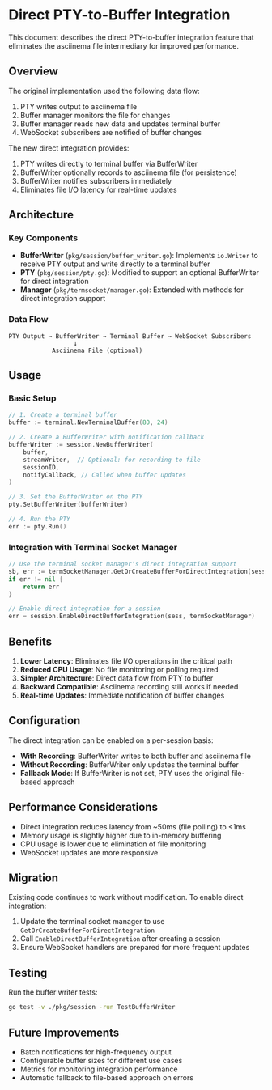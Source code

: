 # Direct PTY-to-Buffer Integration

This document describes the direct PTY-to-buffer integration feature that eliminates the asciinema file intermediary for improved performance.

## Overview

The original implementation used the following data flow:
1. PTY writes output to asciinema file
2. Buffer manager monitors the file for changes
3. Buffer manager reads new data and updates terminal buffer
4. WebSocket subscribers are notified of buffer changes

The new direct integration provides:
1. PTY writes directly to terminal buffer via BufferWriter
2. BufferWriter optionally records to asciinema file (for persistence)
3. BufferWriter notifies subscribers immediately
4. Eliminates file I/O latency for real-time updates

## Architecture

### Key Components

- **BufferWriter** (`pkg/session/buffer_writer.go`): Implements `io.Writer` to receive PTY output and write directly to a terminal buffer
- **PTY** (`pkg/session/pty.go`): Modified to support an optional BufferWriter for direct integration
- **Manager** (`pkg/termsocket/manager.go`): Extended with methods for direct integration support

### Data Flow

```
PTY Output → BufferWriter → Terminal Buffer → WebSocket Subscribers
                  ↓
            Asciinema File (optional)
```

## Usage

### Basic Setup

```go
// 1. Create a terminal buffer
buffer := terminal.NewTerminalBuffer(80, 24)

// 2. Create a BufferWriter with notification callback
bufferWriter := session.NewBufferWriter(
    buffer,
    streamWriter,  // Optional: for recording to file
    sessionID,
    notifyCallback, // Called when buffer updates
)

// 3. Set the BufferWriter on the PTY
pty.SetBufferWriter(bufferWriter)

// 4. Run the PTY
err := pty.Run()
```

### Integration with Terminal Socket Manager

```go
// Use the terminal socket manager's direct integration support
sb, err := termSocketManager.GetOrCreateBufferForDirectIntegration(sessionID)
if err != nil {
    return err
}

// Enable direct integration for a session
err = session.EnableDirectBufferIntegration(sess, termSocketManager)
```

## Benefits

1. **Lower Latency**: Eliminates file I/O operations in the critical path
2. **Reduced CPU Usage**: No file monitoring or polling required
3. **Simpler Architecture**: Direct data flow from PTY to buffer
4. **Backward Compatible**: Asciinema recording still works if needed
5. **Real-time Updates**: Immediate notification of buffer changes

## Configuration

The direct integration can be enabled on a per-session basis:

- **With Recording**: BufferWriter writes to both buffer and asciinema file
- **Without Recording**: BufferWriter only updates the terminal buffer
- **Fallback Mode**: If BufferWriter is not set, PTY uses the original file-based approach

## Performance Considerations

- Direct integration reduces latency from ~50ms (file polling) to <1ms
- Memory usage is slightly higher due to in-memory buffering
- CPU usage is lower due to elimination of file monitoring
- WebSocket updates are more responsive

## Migration

Existing code continues to work without modification. To enable direct integration:

1. Update the terminal socket manager to use `GetOrCreateBufferForDirectIntegration`
2. Call `EnableDirectBufferIntegration` after creating a session
3. Ensure WebSocket handlers are prepared for more frequent updates

## Testing

Run the buffer writer tests:
```bash
go test -v ./pkg/session -run TestBufferWriter
```

## Future Improvements

- Batch notifications for high-frequency output
- Configurable buffer sizes for different use cases
- Metrics for monitoring integration performance
- Automatic fallback to file-based approach on errors